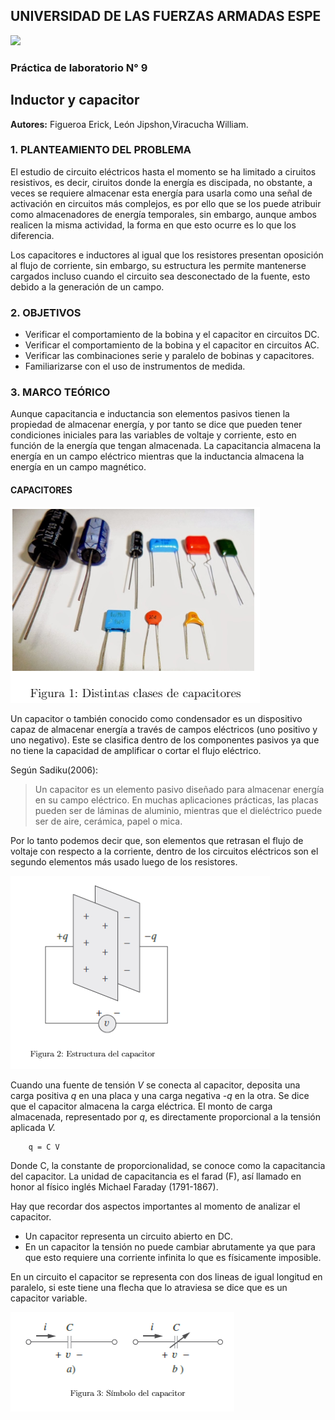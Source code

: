 ## UNIVERSIDAD DE LAS FUERZAS ARMADAS ESPE
![](https://github.com/erickfi/Practica-5/blob/master/Img/Escudo.jpg)
### Práctica de laboratorio N° 9
## Inductor y capacitor
**Autores:** Figueroa Erick, León Jipshon,Viracucha William.
### 1. PLANTEAMIENTO DEL PROBLEMA

El estudio de circuito eléctricos hasta el momento se ha limitado a ciruitos resistivos, es decir, ciruitos donde la energía es discipada, no obstante, a veces se requiere almacenar esta energía para usarla como una señal de activación en circuitos más complejos, es por ello que se los puede atribuir como almacenadores de energía temporales, sin embargo, aunque ambos realicen la misma actividad, la forma en que esto ocurre es lo que los diferencia.

Los capacitores e inductores al igual que los resistores presentan oposición al flujo de corriente, sin embargo, su estructura les permite mantenerse cargados incluso cuando el circuito sea desconectado de la fuente, esto debido a la generación de un campo.

### 2. OBJETIVOS

- Verificar el comportamiento de la bobina y el capacitor en circuitos DC.
- Verificar el comportamiento de la bobina y el capacitor en circuitos AC.
- Verificar las combinaciones serie y paralelo de bobinas y capacitores.
- Familiarizarse con el uso de instrumentos de medida.

### 3. MARCO TEÓRICO

Aunque capacitancia e inductancia son elementos pasivos tienen la propiedad de almacenar energía, y por tanto se dice que pueden tener condiciones iniciales para las variables de voltaje y corriente, esto en función de la energía que tengan almacenada. La capacitancia almacena la energía en un campo eléctrico mientras que la inductancia almacena la energía en un campo magnético.

#### CAPACITORES

![](https://github.com/erickfi/Practica-9/blob/master/Img/capacitores.PNG)

Un capacitor o también conocido como condensador es un dispositivo capaz de almacenar  energía a través de campos eléctricos (uno positivo y uno negativo). Este se clasifica dentro de los componentes pasivos ya que no tiene la capacidad de amplificar o cortar el flujo eléctrico.

Según Sadiku(2006):
> Un capacitor es un elemento pasivo diseñado para almacenar energía en su campo eléctrico. En muchas aplicaciones prácticas, las placas pueden ser de láminas de aluminio,
mientras que el dieléctrico puede ser de aire, cerámica, papel o mica.

Por lo tanto podemos decir que, son elementos que retrasan el flujo de voltaje con respecto a la corriente, dentro de los circuitos eléctricos son el segundo elementos más usado luego de los resistores.

![](https://github.com/erickfi/Practica-9/blob/master/Img/estructura%20capacitor.PNG)

Cuando una fuente de tensión _V_ se conecta al capacitor, deposita una carga positiva _q_ en una placa y una carga negativa _-q_ en la otra. Se dice que el capacitor almacena la carga eléctrica. El monto de carga almacenada, representado por _q_, es directamente proporcional a la tensión aplicada _V._

        q = C V

Donde C, la constante de proporcionalidad, se conoce como la capacitancia del capacitor. La unidad de capacitancia es el farad (F), así llamado en honor al físico inglés Michael Faraday (1791-1867).

Hay que recordar dos aspectos importantes al momento de analizar el capacitor.
- Un capacitor representa un circuito abierto en DC.
- En un capacitor la tensión no puede cambiar abrutamente ya que para que esto requiere una corriente infinita lo que es físicamente imposible.

En un circuito el capacitor se representa con dos lineas de igual longitud en paralelo, si este tiene una flecha que lo atraviesa se dice que es un capacitor variable.

![](https://github.com/erickfi/Practica-9/blob/master/Img/simbolo%20capacitor.PNG)
